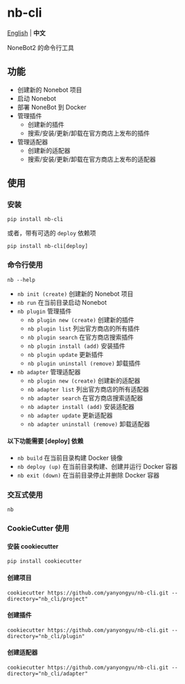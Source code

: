# nb-cli

[English](./README_en.md) | **中文**

NoneBot2 的命令行工具

## 功能

- 创建新的 Nonebot 项目
- 启动 Nonebot
- 部署 NoneBot 到 Docker
- 管理插件
  - 创建新的插件
  - 搜索/安装/更新/卸载在官方商店上发布的插件
- 管理适配器
  - 创建新的适配器
  - 搜索/安装/更新/卸载在官方商店上发布的适配器

## 使用

### 安装

```shell
pip install nb-cli
```

或者，带有可选的 `deploy` 依赖项

```shell
pip install nb-cli[deploy]
```

### 命令行使用

```shell
nb --help
```

- `nb init (create)` 创建新的 Nonebot 项目
- `nb run` 在当前目录启动 Nonebot
- `nb plugin` 管理插件
  - `nb plugin new (create)` 创建新的插件
  - `nb plugin list` 列出官方商店的所有插件
  - `nb plugin search` 在官方商店搜索插件
  - `nb plugin install (add)` 安装插件
  - `nb plugin update` 更新插件
  - `nb plugin uninstall (remove)` 卸载插件
- `nb adapter` 管理适配器
  - `nb plugin new (create)` 创建新的适配器
  - `nb adapter list` 列出官方商店的所有适配器
  - `nb adapter search` 在官方商店搜索适配器
  - `nb adapter install (add)` 安装适配器
  - `nb adapter update` 更新适配器
  - `nb adapter uninstall (remove)` 卸载适配器

#### 以下功能需要 [deploy] 依赖

- `nb build` 在当前目录构建 Docker 镜像
- `nb deploy (up)` 在当前目录构建、创建并运行 Docker 容器
- `nb exit (down)` 在当前目录停止并删除 Docker 容器

### 交互式使用

```shell
nb
```

### CookieCutter 使用

#### 安装 cookiecutter

```shell
pip install cookiecutter
```

#### 创建项目

```shell
cookiecutter https://github.com/yanyongyu/nb-cli.git --directory="nb_cli/project"
```

#### 创建插件

```shell
cookiecutter https://github.com/yanyongyu/nb-cli.git --directory="nb_cli/plugin"
```

#### 创建适配器

```shell
cookiecutter https://github.com/yanyongyu/nb-cli.git --directory="nb_cli/adapter"
```
